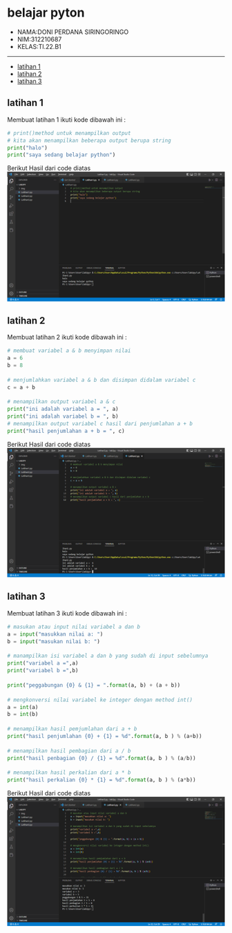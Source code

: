 # belajar pyton 

- NAMA:DONI PERDANA SIRINGORINGO
- NIM:312210687
- KELAS:TI.22.B1

____________


  - [latihan 1](#latihan-1)
  - [latihan 2](#latihan-2)
  - [latihan 3](#latihan-3)

## latihan 1
Membuat latihan 1 
ikuti kode dibawah ini :

```python
# print()method untuk menampilkan output
# kita akan menampilkan beberapa output berupa string
print("halo")
print("saya sedang belajar python")

```
  
  Berikut Hasil dari code diatas
  ![hasil1](img/hasil1.png)

## latihan 2
Membuat latihan 2 
ikuti kode dibawah ini :

```python
# membuat variabel a & b menyimpan nilai
a = 6
b = 8

# menjumlahkan variabel a & b dan disimpan didalam variabel c
c = a + b

# menampilkan output variabel a & c 
print("ini adalah variabel a = ", a)
print("ini adalah variabel b = ", b)
# menampilkan output variabel c hasil dari penjumlahan a + b
print("hasil penjumlahan a + b = ", c)

```

Berikut Hasil dari code diatas
  ![hasil2](img/hasil2.png)

## latihan 3
Membuat latihan 3 
ikuti kode dibawah ini :

```python
# masukan atau input nilai variabel a dan b
a = input("masukkan nilai a: ")
b = input("masukan nilai b: ")

# manampilkan isi variabel a dan b yang sudah di input sebelumnya
print("variabel a =",a)
print("variabel b =",b)

print("peggabungan {0} & {1} = ".format(a, b) + (a + b))

# mengkonversi nilai variabel ke integer dengan method int()
a = int(a)
b = int(b)

# menampilkan hasil pemjumlahan dari a + b
print("hasil penjumlahan {0} + {1} = %d".format(a, b ) % (a+b))

# menampilkan hasil pembagian dari a / b
print("hasil penbagian {0} / {1} = %d".format(a, b ) % (a/b))

# menampilkan hasil perkalian dari a * b
print("hasil perkalian {0} * {1} = %d".format(a, b ) % (a*b))

```

Berikut Hasil dari code diatas
  ![hasil3](img/hasil3.png)